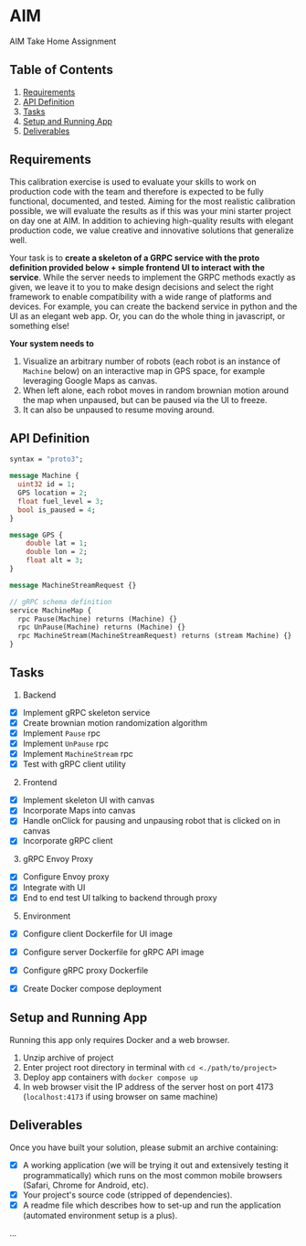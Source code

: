 # AIM
AIM Take Home Assignment

## Table of Contents
1. [Requirements](#requirements)
2. [API Definition](#api-definition)
3. [Tasks](#tasks)
4. [Setup and Running App](#setup-and-running-app)
5. [Deliverables](#deliverables)

## Requirements

This calibration exercise is used to evaluate your skills to work on production code with the team
and therefore is expected to be fully functional, documented, and tested. Aiming for the most
realistic calibration possible, we will evaluate the results as if this was your mini starter project
on day one at AIM. In addition to achieving high-quality results with elegant production code, we
value creative and innovative solutions that generalize well.

Your task is to **create a skeleton of a GRPC service with the proto definition provided below +
simple frontend UI to interact with the service**. While the server needs to implement the GRPC
methods exactly as given, we leave it to you to make design decisions and select the right
framework to enable compatibility with a wide range of platforms and devices. For example, you
can create the backend service in python and the UI as an elegant web app. Or, you can do the
whole thing in javascript, or something else!

**Your system needs to** 
1. Visualize an arbitrary number of robots (each robot is an instance of `Machine` below) on an interactive map in GPS space, for example leveraging Google Maps as
canvas.
2. When left alone, each robot moves in random brownian motion around the map when unpaused, but can be paused via the UI to freeze.
3. It can also be unpaused to resume moving around.

## API Definition
```proto
syntax = "proto3";

message Machine {
  uint32 id = 1;
  GPS location = 2;
  float fuel_level = 3;
  bool is_paused = 4;
}

message GPS {
    double lat = 1;
    double lon = 2;
    float alt = 3;
}

message MachineStreamRequest {}

// gRPC schema definition
service MachineMap {
  rpc Pause(Machine) returns (Machine) {}
  rpc UnPause(Machine) returns (Machine) {}
  rpc MachineStream(MachineStreamRequest) returns (stream Machine) {}
}
```

## Tasks
1. Backend
  - [x] Implement gRPC skeleton service
  - [x] Create brownian motion randomization algorithm
  - [x] Implement `Pause` rpc
  - [x] Implement `UnPause` rpc
  - [x] Implement `MachineStream` rpc
  - [x] Test with gRPC client utility
2. Frontend
  - [x] Implement skeleton UI with canvas
  - [x] Incorporate Maps into canvas
  - [x] Handle onClick for pausing and unpausing robot that is clicked on in canvas
  - [x] Incorporate gRPC client
3. gRPC Envoy Proxy
  - [x] Configure Envoy proxy
  - [x] Integrate with UI
  - [x] End to end test UI talking to backend through proxy
5. Environment
  - [x] Configure client Dockerfile for UI image
  - [x] Configure server Dockerfile for gRPC API image
  - [x] Configure gRPC proxy Dockerfile
  - [x] Create Docker compose deployment


## Setup and Running App

Running this app only requires Docker and a web browser.

1. Unzip archive of project
2. Enter project root directory in terminal with `cd <./path/to/project>`
3. Deploy app containers with `docker compose up`
4. In web browser visit the IP address of the server host on port 4173 (`localhost:4173` if using browser on same machine)

## Deliverables
Once you have built your solution, please submit an archive containing:
- [x] A working application (we will be trying it out and extensively testing it programmatically) which runs on the most common mobile browsers (Safari, Chrome for Android, etc).
- [x] Your project's source code (stripped of dependencies).
- [x] A readme file which describes how to set-up and run the application (automated
environment setup is a plus).

...

